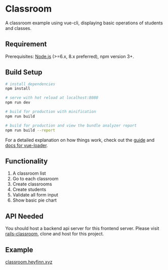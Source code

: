 # Classroom

A classroom example using vue-cli, displaying basic operations of students and classes.

## Requirement

Prerequisites: [Node.js](https://nodejs.org/en/) (>=6.x, 8.x preferred), npm version 3+.


## Build Setup

``` bash
# install dependencies
npm install

# serve with hot reload at localhost:8080
npm run dev

# build for production with minification
npm run build

# build for production and view the bundle analyzer report
npm run build --report
```

For a detailed explanation on how things work, check out the [guide](http://vuejs-templates.github.io/webpack/) and [docs for vue-loader](http://vuejs.github.io/vue-loader).

## Functionality

1. A classroom list
2. Go to each classroom
3. Create classrooms
4. Create students
5. Validate all form input
6. Show basic pie chart

## API Needed
You should host a backend api server for this frontend server. Please visit [rails-classroom](https://github.com/heyfinn/rails-classroom), clone and host for this project.

## Example
[classroom.heyfinn.xyz](classroom.heyfinn.xyz)
